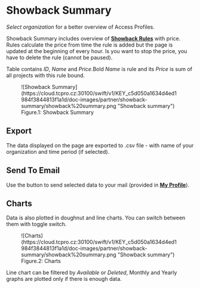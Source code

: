 
# **Showback Summary**

*Select organization* for a better overview of Access Profiles.

Showback Summary includes overview of [**Showback Rules**](../showback-rules) with price. Rules calculate the price from time the rule is added but the page is updated at the beginning of every hour. Is you want to stop the price, you have to delete the rule (cannot be paused).

Table contains *ID*, *Name* and *Price*.Bold *Name* is rule and its *Price* is sum of all projects with this rule bound.

<figure markdown>
  ![Showback Summary](https://cloud.tcpro.cz:30100/swift/v1/KEY_c5d050a1634d4ed1984f3844813f1a1d/doc-images/partner/showback-summary/showback%20summary.png "Showback summary")
  <figcaption>Figure.1: Showback Summary</figcaption>
</figure>

## **Export**

The data displayed on the page are exported to .csv file - with name of your organization and time period (if selected).


## **Send To Email**

Use the button to send selected data to your mail (provided in [**My Profile**](../my-profile)).

## **Charts**

Data is also plotted in doughnut and line charts. You can switch between them with toggle switch.

<figure markdown>
  ![Charts](https://cloud.tcpro.cz:30100/swift/v1/KEY_c5d050a1634d4ed1984f3844813f1a1d/doc-images/partner/showback-summary/showback%20summary.png "Showback summary")
  <figcaption>Figure.2: Charts</figcaption>
</figure>


Line chart can be filtered by *Available* or *Deleted*, Monthly and Yearly graphs are plotted only if there is enough data.
